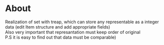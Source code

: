 # About
Realization of set with treap, which can store any representable as a integer data (edit Item structure and add appropriate fields)  
Also very important that represantation must keep order of original  
P.S it is easy to find out that data must be comparable)
